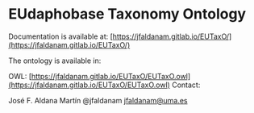 # EUdaphobase Taxonomy Ontology

Documentation is available at: [https://jfaldanam.gitlab.io/EUTaxO/](https://jfaldanam.gitlab.io/EUTaxO/)

The ontology is available in:

OWL: [https://jfaldanam.gitlab.io/EUTaxO/EUTaxO.owl](https://jfaldanam.gitlab.io/EUTaxO/EUTaxO.owl)
Contact: 

José F. Aldana Martín @jfaldanam <jfaldanam@uma.es>
